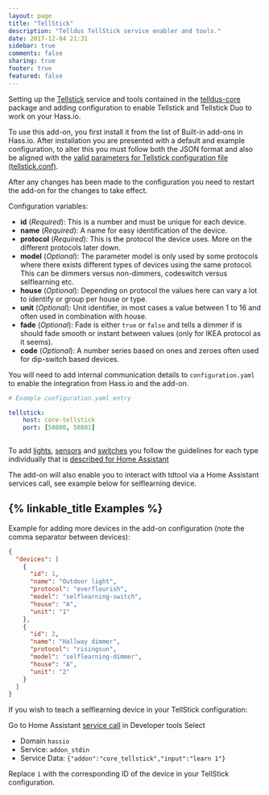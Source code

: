 ```yaml
---
layout: page
title: "TellStick"
description: "Telldus TellStick service enabler and tools."
date: 2017-12-04 21:31
sidebar: true
comments: false
sharing: true
footer: true
featured: false
---
```


Setting up the [Tellstick](http://telldus.com) service and tools contained in the [telldus-core](http://developer.telldus.com/) package and adding configuration to enable Tellstick and Tellstick Duo to work on your Hass.io.


To use this add-on, you first install it from the list of Built-in add-ons in Hass.io.
After installation you are presented with a default and example configuration, to alter this you must follow both the JSON format and also be aligned with the [valid parameters for Tellstick configuration file (tellstick.conf)](https://developer.telldus.com/wiki/TellStick_conf).

After any changes has been made to the configuration you need to restart the add-on for the changes to take effect.


Configuration variables:

- **id** (*Required*): This is a number and must be unique for each device. 
- **name** (*Required*): A name for easy identification of the device. 
- **protocol** (*Required*): This is the protocol the device uses. More on the different protocols later down. 
- **model** (*Optional*): The parameter model is only used by some protocols where there exists different types of devices using the same protocol. This can be dimmers versus non-dimmers, codeswitch versus selflearning etc.
- **house** (*Optional*): Depending on protocol the values here can vary a lot to identify or group per house or type.
- **unit** (*Optional*): Unit identifier, in most cases a value between 1 to 16 and often used in combination with house.
- **fade** (*Optional*): Fade is either `true` or `false` and tells a dimmer if is should fade smooth or instant between values (only for IKEA protocol as it seems).
- **code** (*Optional*): A number series based on ones and zeroes often used for dip-switch based devices.




You will need to add internal communication details to `configuration.yaml` to enable the integration from Hass.io and the add-on.


```yaml
# Example configuration.yaml entry

tellstick:
    host: core-tellstick
    port: [50800, 50801]
    
```



To add [lights](https://home-assistant.io/components/light.tellstick/), [sensors](https://home-assistant.io/components/sensor.tellstick/) and [switches](https://home-assistant.io/components/switch.tellstick/) you follow the guidelines for each type individually that is [described for Home Assistant](https://home-assistant.io/components/tellstick/)

The add-on will also enable you to interact with tdtool via a Home Assistant services call, see example below for selflearning device.

## {% linkable_title Examples %}


Example for adding more devices in the add-on configuration (note the comma separator between devices):

```json
{
  "devices": [
    {
      "id": 1,
      "name": "Outdoor light",
      "protocol": "everflourish",
      "model": "selflearning-switch",
      "house": "A",
      "unit": "1"
    },
    {
      "id": 2,
      "name": "Hallway dimmer",
      "protocol": "risingsun",
      "model": "selflearning-dimmer",
      "house": "A",
      "unit": "2"
    }
  ]
}
```



If you wish to teach a selflearning device in your TellStick configuration: 

Go to Home Assistant [service call](http//hassio.local:8123/dev-service) in Developer tools
Select
- Domain `hassio`
- Service: `addon_stdin` 
- Service Data: `{"addon":"core_tellstick","input":"learn 1"}`

Replace `1` with the corresponding ID of the device in your TellStick configuration.
